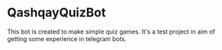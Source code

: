 # QashqayQuizBot

This bot is created to make simple quiz games.
It's a test project in aim of getting some experience in
telegram bots.
